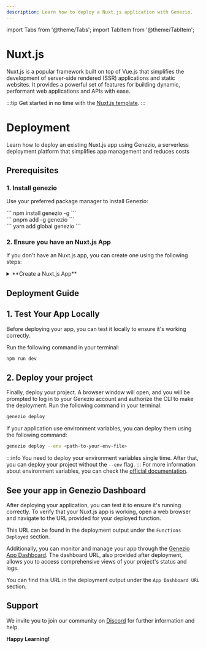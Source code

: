 ```yaml
---
description: Learn how to deploy a Nuxt.js application with Genezio.
---
```


import Tabs from '@theme/Tabs';
import TabItem from '@theme/TabItem';

# Nuxt.js

<head>
    <title>Nuxt.js | Genezio Documentation</title>
</head>

Nuxt.js is a popular framework built on top of Vue.js that simplifies the development of server-side rendered (SSR) applications and static websites. It provides a powerful set of features for building dynamic, performant web applications and APIs with ease.

:::tip
Get started in no time with the [Nuxt.js template](https://github.com/Genez-io/nuxtjs-getting-started/).
:::

# Deployment

Learn how to deploy an existing Nuxt.js app using Genezio, a serverless deployment platform that simplifies app management and reduces costs


## Prerequisites

### 1. Install genezio

Use your preferred package manager to install Genezio:

<Tabs>
  <TabItem className="tab-item" value="npm" label="npm">
<div id="step1-install-npm">
  ```
  npm install genezio -g
  ```
  </div>
  </TabItem>
  <TabItem className="tab-item" value="pnpm" label="pnpm">
  <div id="step1-install-pnpm">
  ```
  pnpm add -g genezio
  ```
  </div>
  </TabItem>
  <TabItem  className="tab-item" value="yarn" label="yarn">
  <div id="step1-install-yarn">
  ```
  yarn add global genezio
  ```
  </div>
  </TabItem>
</Tabs>

### 2. Ensure you have an Nuxt.js App

If you don't have an Nuxt.js app, you can create one using the following steps:

<details>
  <summary>**Create a Nuxt.js App**</summary>

### 1. Fork our react-admin template repository on GitHub

Go to https://github.com/Genez-io/nuxtjs-getting-started/fork and fork the repo.

### 2. Clone the newly created repository locally

```bash
git clone YOUR_REPO_URL
cd nuxtjs-getting-started
```

### 3. Run the Nuxt.Js App locally
Run the following command to start the react-admin app:

```bash
genezio local
```

### 4. Test the react-admin App locally

Open a web browser and navigate to http://localhost:8083/.functions/function-nitroServer to see the app running.

</details>

## Deployment Guide


## 1. Test Your App Locally

Before deploying your app, you can test it locally to ensure it's working correctly.

Run the following command in your terminal:

```bash
npm run dev
```

## 2. Deploy your project

Finally, deploy your project. A browser window will open, and you will be prompted to log in to your Genezio account and authorize the CLI to make the deployment.
Run the following command in your terminal:

```bash
genezio deploy
```

If your application use environment variables, you can deploy them using the following command:

```bash
genezio deploy --env <path-to-your-env-file>
```

:::info
You need to deploy your environment variables single time.
After that, you can deploy your project without the `--env` flag.
:::
For more information about environment variables, you can check the [official documentation](/docs/project-structure/backend-environment-variables.md).

## See your app in Genezio Dashboard

After deploying your application, you can test it to ensure it's running correctly. To verify that your Nuxt.js app is working, open a web browser and navigate to the URL provided for your deployed function.

This URL can be found in the deployment output under the `Functions Deployed` section.

Additionally, you can monitor and manage your app through the [Genezio App Dashboard](https://app.genez.io/dashboard). The dashboard URL, also provided after deployment, allows you to access comprehensive views of your project's status and logs.

You can find this URL in the deployment output under the `App Dashboard URL` section.


## Support <a href="#support" id="support"></a>

We invite you to join our community on [Discord](https://discord.gg/uc9H5YKjXv) for further information and help.

**Happy Learning!**
